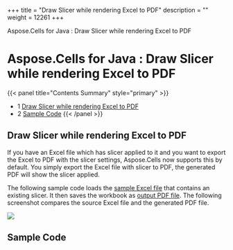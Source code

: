 +++
title = "Draw Slicer while rendering Excel to PDF" 
description = "" 
weight = 12261 
+++

Aspose.Cells for Java : Draw Slicer while rendering Excel to PDF  

# Aspose.Cells for Java : Draw Slicer while rendering Excel to PDF


{{< panel title="Contents Summary" style="primary" >}}
*   1 [Draw Slicer while rendering Excel to PDF](#DrawSlicerwhilerenderingExceltoPDF-DrawSlicerwhilerenderingExceltoPDF)
*   2 [Sample Code](#DrawSlicerwhilerenderingExceltoPDF-SampleCode)
{{< /panel >}}
 

## Draw Slicer while rendering Excel to PDF

If you have an Excel file which has slicer applied to it and you want to export the Excel to PDF with the slicer settings, Aspose.Cells now supports this by default. You simply export the Excel file with slicer to PDF, the generated PDF will show the slicer applied.

The following sample code loads the [sample Excel file](https://docs.aspose.com/download/attachments/93913092/SampleSlicerChart.xlsx?version=1&modificationDate=1563131839259&api=v2) that contains an existing slicer. It then saves the workbook as [output PDF file](https://docs.aspose.com/download/attachments/93913092/SampleSlicerChart.pdf?version=1&modificationDate=1563131839255&api=v2). The following screenshot compares the source Excel file and the generated PDF file.

![](https://docs2.aspose.com/cells/java/attachments/93913092/94044164.jpg)

## Sample Code

